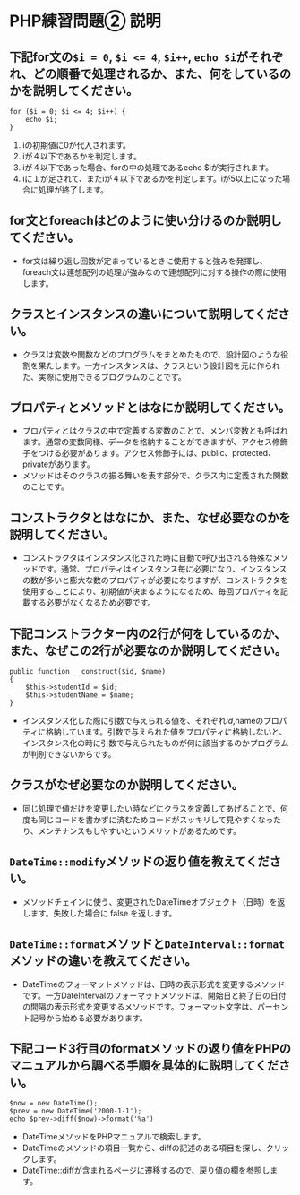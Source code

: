 # PHP練習問題② 説明

## 下記for文の`$i = 0`, `$i <= 4`, `$i++`, `echo $i`がそれぞれ、どの順番で処理されるか、また、何をしているのかを説明してください。

```
for ($i = 0; $i <= 4; $i++) {
    echo $i;
}
```

1. iの初期値に0が代入されます。
2. iが４以下であるかを判定します。
3. iが４以下であった場合、forの中の処理であるecho $iが実行されます。
4. iに１が足されて、またiが４以下であるかを判定します。iが5以上になった場合に処理が終了します。

## for文とforeachはどのように使い分けるのか説明してください。
- for文は繰り返し回数が定まっているときに使用すると強みを発揮し、foreach文は連想配列の処理が強みなので連想配列に対する操作の際に使用します。

## クラスとインスタンスの違いについて説明してください。
- クラスは変数や関数などのプログラムをまとめたもので、設計図のような役割を果たします。一方インスタンスは、クラスという設計図を元に作られた、実際に使用できるプログラムのことです。

## プロパティとメソッドとはなにか説明してください。
- プロパティとはクラスの中で定義する変数のことで、メンバ変数とも呼ばれます。通常の変数同様、データを格納することができますが、アクセス修飾子をつける必要があります。アクセス修飾子には、public、protected、privateがあります。
- メソッドはそのクラスの振る舞いを表す部分で、クラス内に定義された関数のことです。

## コンストラクタとはなにか、また、なぜ必要なのかを説明してください。
- コンストラクタはインスタンス化された時に自動で呼び出される特殊なメソッドです。通常、プロパティはインスタンス毎に必要になり、インスタンスの数が多いと膨大な数のプロパティが必要になりますが、コンストラクタを使用することにより、初期値が決まるようになるため、毎回プロパティを記載する必要がなくなるため必要です。

## 下記コンストラクター内の2行が何をしているのか、また、なぜこの2行が必要なのか説明してください。
```
public function __construct($id, $name)
{
    $this->studentId = $id;
    $this->studentName = $name;
}
```
- インスタンス化した際に引数で与えられる値を、それぞれ$id,$nameのプロパティに格納しています。引数で与えられた値をプロパティに格納しないと、インスタンス化の時に引数で与えられたものが何に該当するのかプログラムが判別できないからです。

## クラスがなぜ必要なのか説明してください。
- 同じ処理で値だけを変更したい時などにクラスを定義してあげることで、何度も同じコードを書かずに済むためコードがスッキリして見やすくなったり、メンテナンスもしやすいというメリットがあるためです。

## `DateTime::modify`メソッドの返り値を教えてください。
- メソッドチェインに使う、変更されたDateTimeオブジェクト（日時）を返します。失敗した場合に false を返します。

## `DateTime::format`メソッドと`DateInterval::format`メソッドの違いを教えてください。
- DateTimeのフォーマットメソッドは、日時の表示形式を変更するメソッドです。一方DateIntervalのフォーマットメソッドは、開始日と終了日の日付の間隔の表示形式を変更するメソッドです。フォーマット文字は、パーセント記号から始める必要があります。

## 下記コード3行目のformatメソッドの返り値をPHPのマニュアルから調べる手順を具体的に説明してください。
```
$now = new DateTime();
$prev = new DateTime('2000-1-1');
echo $prev->diff($now)->format('%a')
```

- DateTimeメソッドをPHPマニュアルで検索します。
- DateTimeのメソッドの項目一覧から、diffの記述のある項目を探し、クリックします。
- DateTime::diffが含まれるページに遷移するので、戻り値の欄を参照します。
